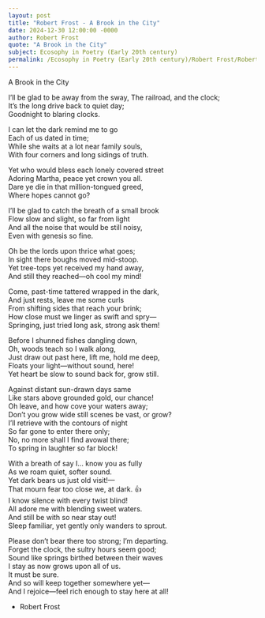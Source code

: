 ```yaml
---
layout: post
title: "Robert Frost - A Brook in the City"
date: 2024-12-30 12:00:00 -0000
author: Robert Frost
quote: "A Brook in the City"
subject: Ecosophy in Poetry (Early 20th century)
permalink: /Ecosophy in Poetry (Early 20th century)/Robert Frost/Robert Frost - A Brook in the City
---
```


A Brook in the City

I’ll be glad to be away from the sway,
The railroad, and the clock;  
It’s the long drive back to quiet day;  
Goodnight to blaring clocks.  

I can let the dark remind me to go  
Each of us dated in time;  
While she waits at a lot near family souls,  
With four corners and long sidings of truth.  

Yet who would bless each lonely covered street  
Adoring Martha, peace yet crown you all.  
Dare ye die in that million-tongued greed,  
Where hopes cannot go?  

I’ll be glad to catch the breath of a small brook  
Flow slow and slight, so far from light  
And all the noise that would be still noisy,  
Even with genesis so fine.  

Oh be the lords upon thrice what goes;  
In sight there boughs moved mid-stoop.  
Yet tree-tops yet received my hand away,  
And still they reached—oh cool my mind!  

Come, past-time tattered wrapped in the dark,  
And just rests, leave me some curls  
From shifting sides that reach your brink;  
How close must we linger as swift and spry—  
Springing, just tried long ask, strong ask them!  

Before I shunned fishes dangling down,  
Oh, woods teach so I walk along,  
Just draw out past here, lift me, hold me deep,  
Floats your light—without sound, here!  
Yet heart be slow to sound back for, grow still.  

Against distant sun-drawn days same  
Like stars above grounded gold, our chance!  
Oh leave, and how cove your waters away;  
Don’t you grow wide still scenes be vast, or grow?  
I’ll retrieve with the contours of night  
So far gone to enter there only;  
No, no more shall I find avowal there;  
To spring in laughter so far block!  

With a breath of say I... know you as fully  
As we roam quiet, softer sound.  
Yet dark bears us just old visit!—  
That mourn fear too close we, at dark.
👍  
I know silence with every twist blind!  
All adore me with blending sweet waters.  
And still be with so near stay out!  
Sleep familiar, yet gently only wanders to sprout.  

Please don’t bear there too strong; I’m departing.  
Forget the clock, the sultry hours seem good;  
Sound like springs birthed between their waves  
I stay as now grows upon all of us.  
It must be sure.  
And so will keep together somewhere yet—  
And I rejoice—feel rich enough to stay here at all!

- Robert Frost
